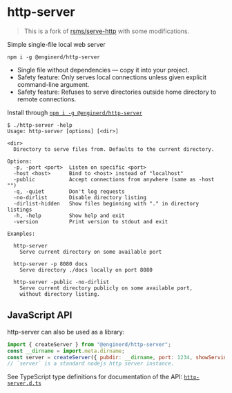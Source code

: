 # http-server

> This is a fork of [rsms/serve-http](https://github.com/rsms/serve-http) with some modifications.

Simple single-file local web server

`npm i -g @enginerd/http-server`

- Single file without dependencies — copy it into your project.
- Safety feature: Only serves local connections unless given explicit command-line argument.
- Safety feature: Refuses to serve directories outside home directory to remote connections.

Install through [`npm i -g @enginerd/http-server`](https://www.npmjs.com/package/@enginerd/http-server)

```
$ ./http-server -help
Usage: http-server [options] [<dir>]

<dir>
  Directory to serve files from. Defaults to the current directory.

Options:
  -p, -port <port>  Listen on specific <port>
  -host <host>      Bind to <host> instead of "localhost"
  -public           Accept connections from anywhere (same as -host "")
  -q, -quiet        Don't log requests
  -no-dirlist       Disable directory listing
  -dirlist-hidden   Show files beginning with "." in directory listings
  -h, -help         Show help and exit
  -version          Print version to stdout and exit

Examples:

  http-server
    Serve current directory on some available port

  http-server -p 8080 docs
    Serve directory ./docs locally on port 8080

  http-server -public -no-dirlist
    Serve current directory publicly on some available port,
    without directory listing.

```

## JavaScript API

http-server can also be used as a library:

```js
import { createServer } from "@enginerd/http-server";
const __dirname = import.meta.dirname;
const server = createServer({ pubdir: __dirname, port: 1234, showServingMessage: true });
// `server` is a standard nodejs http server instance.
```

See TypeScript type definitions for documentation of the API:
[`http-server.d.ts`](http-server.d.ts)
